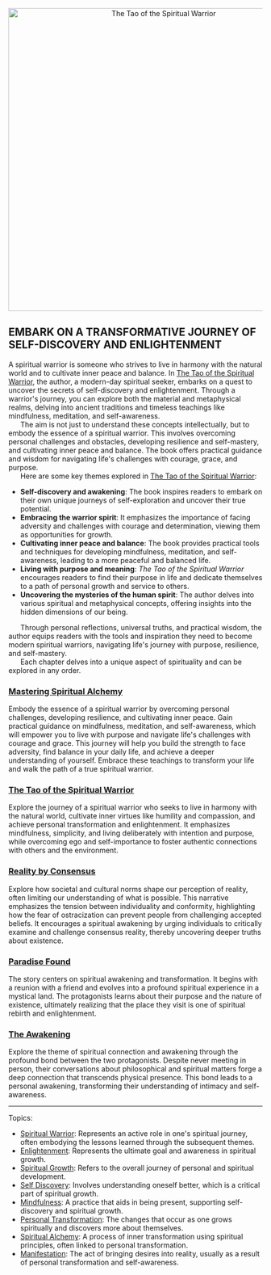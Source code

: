 <p align="center">
<img align="center" src="https://spiritual-warrior.org/image/the-tao-of-the-spiritual-warrior-cover-art.webp" alt="The Tao of the Spiritual Warrior" width="600" height="600"/>
</p>

## **EMBARK ON A TRANSFORMATIVE JOURNEY OF SELF-DISCOVERY AND ENLIGHTENMENT**

A spiritual warrior is someone who strives to live in harmony with the natural world and to cultivate inner peace and balance.  In [The Tao of the Spiritual Warrior](https://spiritual-warrior.org), the author, a modern-day spiritual seeker, embarks on a quest to uncover the secrets of self-discovery and enlightenment. Through a warrior's journey, you can explore both the material and metaphysical realms, delving into ancient traditions and timeless teachings like mindfulness, meditation, and self-awareness.<br>
&nbsp;&nbsp;&nbsp;&nbsp;&nbsp;&nbsp;The aim is not just to understand these concepts intellectually, but to embody the essence of a spiritual warrior. This involves overcoming personal challenges and obstacles, developing resilience and self-mastery, and cultivating inner peace and balance. The book offers practical guidance and wisdom for navigating life's challenges with courage, grace, and purpose. <br>
&nbsp;&nbsp;&nbsp;&nbsp;&nbsp;&nbsp;Here are some key themes explored in [The Tao of the Spiritual Warrior](https://youtu.be/2MiXdIs2DM0):

- **Self-discovery and awakening**: The book inspires readers to embark on their own unique journeys of self-exploration and uncover their true potential.
- **Embracing the warrior spirit**: It emphasizes the importance of facing adversity and challenges with courage and determination, viewing them as opportunities for growth.
- **Cultivating inner peace and balance**: The book provides practical tools and techniques for developing mindfulness, meditation, and self-awareness, leading to a more peaceful and balanced life.
- **Living with purpose and meaning**: *The Tao of the Spiritual Warrior* encourages readers to find their purpose in life and dedicate themselves to a path of personal growth and service to others.
- **Uncovering the mysteries of the human spirit**: The author delves into various spiritual and metaphysical concepts, offering insights into the hidden dimensions of our being.

&nbsp;&nbsp;&nbsp;&nbsp;&nbsp;&nbsp;Through personal reflections, universal truths, and practical wisdom, the author equips readers with the tools and inspiration they need to become modern spiritual warriors, navigating life's journey with purpose, resilience, and self-mastery.<br>
&nbsp;&nbsp;&nbsp;&nbsp;&nbsp;&nbsp;Each chapter delves into a unique aspect of spirituality and can be explored in any order.

### [Mastering Spiritual Alchemy](https://spiritual-warrior.org/book/the-tao-of-the-spiritual-warrior-mobile.pdf#page=7)

Embody the essence of a spiritual warrior by overcoming personal challenges, developing resilience, and cultivating inner peace. Gain practical guidance on mindfulness, meditation, and self-awareness, which will empower you to live with purpose and navigate life's challenges with courage and grace. This journey will help you build the strength to face adversity, find balance in your daily life, and achieve a deeper understanding of yourself. Embrace these teachings to transform your life and walk the path of a true spiritual warrior.

### [The Tao of the Spiritual Warrior](https://spiritual-warrior.org/book/the-tao-of-the-spiritual-warrior-mobile.pdf#page=11)

Explore the journey of a spiritual warrior who seeks to live in harmony with the natural world, cultivate inner virtues like humility and compassion, and achieve personal transformation and enlightenment. It emphasizes mindfulness, simplicity, and living deliberately with intention and purpose, while overcoming ego and self-importance to foster authentic connections with others and the environment.

### [Reality by Consensus](https://spiritual-warrior.org/book/the-tao-of-the-spiritual-warrior-mobile.pdf#page=59)

Explore how societal and cultural norms shape our perception of reality, often limiting our understanding of what is possible. This narrative emphasizes the tension between individuality and conformity, highlighting how the fear of ostracization can prevent people from challenging accepted beliefs. It encourages a spiritual awakening by urging individuals to critically examine and challenge consensus reality, thereby uncovering deeper truths about existence.

### [Paradise Found](https://spiritual-warrior.org/book/the-tao-of-the-spiritual-warrior-mobile.pdf#page=85)

The story centers on spiritual awakening and transformation. It begins with a reunion with a friend and evolves into a profound spiritual experience in a mystical land. The protagonists learns about their purpose and the nature of existence, ultimately realizing that the place they visit is one of spiritual rebirth and enlightenment.

### [The Awakening](https://spiritual-warrior.org/book/the-tao-of-the-spiritual-warrior-mobile.pdf#page=99)

Explore the theme of spiritual connection and awakening through the profound bond between the two protagonists. Despite never meeting in person, their conversations about philosophical and spiritual matters forge a deep connection that transcends physical presence. This bond leads to a personal awakening, transforming their understanding of intimacy and self-awareness.

---

Topics:

- [Spiritual Warrior](https://github.com/topics/spiritual-warrior): Represents an active role in one's spiritual journey, often embodying the lessons learned through the subsequent themes.
- [Enlightenment](https://github.com/topics/enlightment): Represents the ultimate goal and awareness in spiritual growth.
- [Spiritual Growth](https://github.com/topics/spiritual-growth): Refers to the overall journey of personal and spiritual development.
- [Self Discovery](https://github.com/topics/self-discovery): Involves understanding oneself better, which is a critical part of spiritual growth.
- [Mindfulness](https://github.com/topics/mindfullness): A practice that aids in being present, supporting self-discovery and spiritual growth.
- [Personal Transformation](https://github.com/topics/personal-transformation): The changes that occur as one grows spiritually and discovers more about themselves.
- [Spiritual Alchemy](https://github.com/topics/spiritual-alchemy): A process of inner transformation using spiritual principles, often linked to personal transformation.
- [Manifestation](https://github.com/topics/manifestation): The act of bringing desires into reality, usually as a result of personal transformation and self-awareness.
